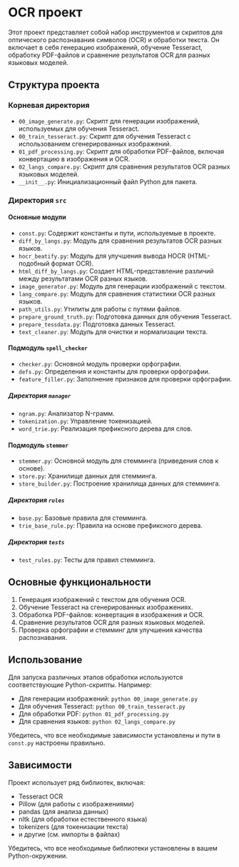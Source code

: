 # OCR проект

Этот проект представляет собой набор инструментов и скриптов для оптического распознавания символов (OCR) и обработки текста. Он включает в себя генерацию изображений, обучение Tesseract, обработку PDF-файлов и сравнение результатов OCR для разных языковых моделей.

## Структура проекта

### Корневая директория

- `00_image_generate.py`: Скрипт для генерации изображений, используемых для обучения Tesseract.
- `00_train_tesseract.py`: Скрипт для обучения Tesseract с использованием сгенерированных изображений.
- `01_pdf_processing.py`: Скрипт для обработки PDF-файлов, включая конвертацию в изображения и OCR.
- `02_langs_compare.py`: Скрипт для сравнения результатов OCR разных языковых моделей.
- `__init__.py`: Инициализационный файл Python для пакета.

### Директория `src`

#### Основные модули

- `const.py`: Содержит константы и пути, используемые в проекте.
- `diff_by_langs.py`: Модуль для сравнения результатов OCR разных языков.
- `hocr_beatify.py`: Модуль для улучшения вывода HOCR (HTML-подобный формат OCR).
- `html_diff_by_langs.py`: Создает HTML-представление различий между результатами OCR разных языков.
- `image_generator.py`: Модуль для генерации изображений с текстом.
- `lang_compare.py`: Модуль для сравнения статистики OCR разных языков.
- `path_utils.py`: Утилиты для работы с путями файлов.
- `prepare_ground_truth.py`: Подготовка данных для обучения Tesseract.
- `prepare_tessdata.py`: Подготовка данных Tesseract.
- `text_cleaner.py`: Модуль для очистки и нормализации текста.

#### Подмодуль `spell_checker`

- `checker.py`: Основной модуль проверки орфографии.
- `defs.py`: Определения и константы для проверки орфографии.
- `feature_filler.py`: Заполнение признаков для проверки орфографии.

##### Директория `manager`

- `ngram.py`: Анализатор N-грамм.
- `tokenization.py`: Управление токенизацией.
- `word_trie.py`: Реализация префиксного дерева для слов.

#### Подмодуль `stemmer`

- `stemmer.py`: Основной модуль для стемминга (приведения слов к основе).
- `store.py`: Хранилище данных для стемминга.
- `store_builder.py`: Построение хранилища данных для стемминга.

##### Директория `rules`

- `base.py`: Базовые правила для стемминга.
- `trie_base_rule.py`: Правила на основе префиксного дерева.

##### Директория `tests`

- `test_rules.py`: Тесты для правил стемминга.

## Основные функциональности

1. Генерация изображений с текстом для обучения OCR.
2. Обучение Tesseract на сгенерированных изображениях.
3. Обработка PDF-файлов: конвертация в изображения и OCR.
4. Сравнение результатов OCR для разных языковых моделей.
5. Проверка орфографии и стемминг для улучшения качества распознавания.

## Использование

Для запуска различных этапов обработки используются соответствующие Python-скрипты. Например:

- Для генерации изображений: `python 00_image_generate.py`
- Для обучения Tesseract: `python 00_train_tesseract.py`
- Для обработки PDF: `python 01_pdf_processing.py`
- Для сравнения языков: `python 02_langs_compare.py`

Убедитесь, что все необходимые зависимости установлены и пути в `const.py` настроены правильно.

## Зависимости

Проект использует ряд библиотек, включая:

- Tesseract OCR
- Pillow (для работы с изображениями)
- pandas (для анализа данных)
- nltk (для обработки естественного языка)
- tokenizers (для токенизации текста)
- и другие (см. импорты в файлах)

Убедитесь, что все необходимые библиотеки установлены в вашем Python-окружении.

